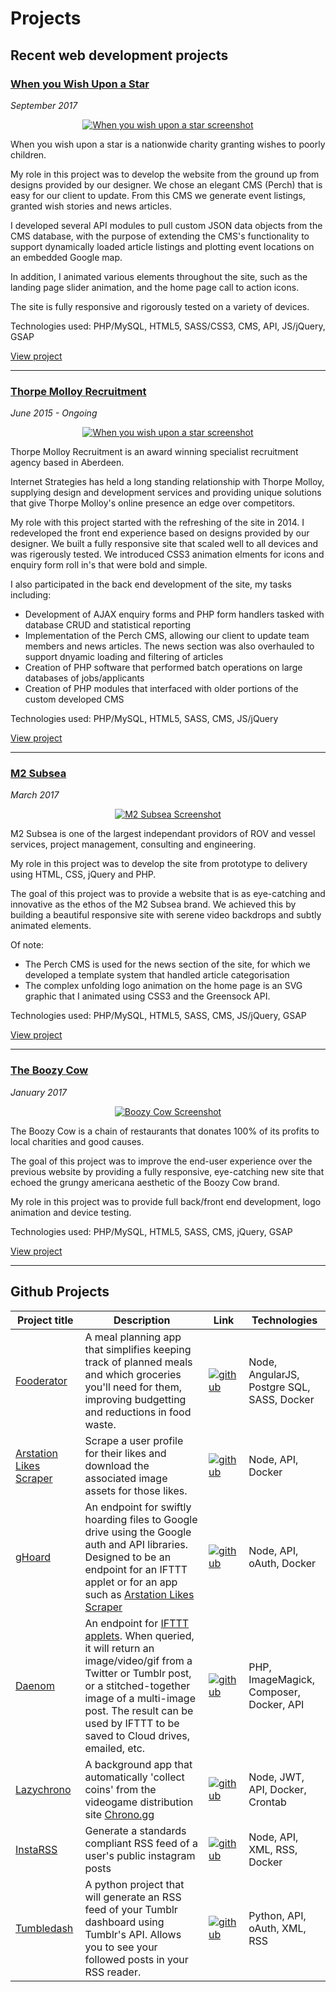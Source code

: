 # Projects


## Recent web development projects

### [When you Wish Upon a Star](http://whenyouwishuponastar.org.uk)
_September 2017_

<p align="center">
	<a href="http://whenyouwishuponastar.org.uk" target="_blank">
		<img src="images/when_you_wish_upon_a_star-thumbnail.jpg" alt="When you wish upon a star screenshot" />
	</a>
</p>

When you wish upon a star is a nationwide charity granting wishes to poorly children.

My role in this project was to develop the website from the ground up from designs provided by our designer. We chose an elegant CMS (Perch) that is easy for our client to update. From this CMS we generate event listings, granted wish stories and news articles.

I developed several API modules to pull custom JSON data objects from the CMS database, with the purpose of extending the CMS's functionality to support dynamically loaded article listings and plotting event locations on an embedded Google map.

In addition, I animated various elements throughout the site, such as the landing page slider animation, and the home page call to action icons.

The site is fully responsive and rigorously tested on a variety of devices.

Technologies used: PHP/MySQL, HTML5, SASS/CSS3, CMS, API, JS/jQuery, GSAP

[View project](http://whenyouwishuponastar.org.uk)

---
### [Thorpe Molloy Recruitment](http://thorpemolloy.com)
_June 2015 - Ongoing_

<p align="center">
	<a href="http://whenyouwishuponastar.org.uk" target="_blank">
		<img src="images/tmr-thumbnail.jpg" alt="When you wish upon a star screenshot" />
	</a>
</p>

Thorpe Molloy Recruitment is an award winning specialist recruitment agency based in Aberdeen.

Internet Strategies has held a long standing relationship with Thorpe Molloy, supplying design and development services and providing unique solutions that give Thorpe Molloy's online presence an edge over competitors.

My role with this project started with the refreshing of the site in 2014. I redeveloped the front end experience based on designs provided by our designer. We built a fully responsive site that scaled well to all devices and was rigerously tested. We introduced CSS3 animation elments for icons and enquiry form roll in's that were bold and simple.

I also participated in the back end development of the site, my tasks including:
- Development of AJAX enquiry forms and PHP form handlers tasked with database CRUD and statistical reporting
- Implementation of the Perch CMS, allowing our client to update team members and news articles. The news section was also overhauled to support dnyamic loading and filtering of articles
- Creation of PHP software that performed batch operations on large databases of jobs/applicants
- Creation of PHP modules that interfaced with older portions of the custom developed CMS

Technologies used: PHP/MySQL, HTML5, SASS, CMS, JS/jQuery

[View project](http://thorpemolloy.com)

---
### [M2 Subsea](http://m2subsea.com)
_March 2017_

<p align="center">
	<a href="http://m2subsea.com" target="_blank">
		<img src="images/m2_subsea-thumbnail.jpg" alt="M2 Subsea Screenshot" />
	</a>
</p>

M2 Subsea is one of the largest independant providors of ROV and vessel services, project management, consulting and engineering.

My role in this project was to develop the site from prototype to delivery using HTML, CSS, jQuery and PHP.

The goal of this project was to provide a website that is as eye-catching and innovative as the ethos of the M2 Subsea brand. We achieved this by building a beautiful responsive site with serene video backdrops and subtly animated elements.

Of note:
- The Perch CMS is used for the news section of the site, for which we developed a template system that handled article categorisation
- The complex unfolding logo animation on the home page is an SVG graphic that I animated using CSS3 and the Greensock API.

Technologies used: PHP/MySQL, HTML5, SASS, CMS, JS/jQuery, GSAP

[View project](http://m2subsea.com)

---
### [The Boozy Cow](http://boozycow.com)
_January 2017_

<p align="center">
	<a href="http://boozycow.com" target="_blank">
		<img src="images/the_boozy_cow-thumbnail.jpg" alt="Boozy Cow Screenshot" />
	</a>
</p>

The Boozy Cow is a chain of restaurants that donates 100% of its profits to local charities and good causes.

The goal of this project was to improve the end-user experience over the previous website by providing a fully responsive, eye-catching new site that echoed the grungy americana aesthetic of the Boozy Cow brand.

My role in this project was to provide full back/front end development, logo animation and device testing.

Technologies used: PHP/MySQL, HTML5, SASS, CMS, jQuery, GSAP

[View project](http://boozycow.com)

---
## Github Projects
| Project title | Description | Link | Technologies |
| --- | --- | --- | --- |
| [Fooderator](https://github.com/telekineticyeti/fooderator) | A meal planning app that simplifies keeping track of planned meals and which groceries you'll need for them, improving budgetting and reductions in food waste. | [![github](images/icons/github.png)](https://github.com/telekineticyeti/fooderator) | Node, AngularJS, Postgre SQL, SASS, Docker |
| [Arstation Likes Scraper](https://github.com/telekineticyeti/artstation-likes-scraper) | Scrape a user profile for their likes and download the associated image assets for those likes. | [![github](images/icons/github.png)](https://github.com/telekineticyeti/artstation-likes-scraper) | Node, API, Docker |
| [gHoard](https://github.com/telekineticyeti/ghoard) | An endpoint for swiftly hoarding files to Google drive using the Google auth and API libraries. Designed to be an endpoint for an IFTTT applet or for an app such as [Arstation Likes Scraper](https://github.com/telekineticyeti/artstation-likes-scraper) | [![github](images/icons/github.png)](https://github.com/telekineticyeti/ghoard) | Node, API, oAuth, Docker | 
| [Daenom](https://github.com/telekineticyeti/daenom) | An endpoint for [IFTTT applets](https://ifttt.com/). When queried, it will return an image/video/gif from a Twitter or Tumblr post, or a stitched-together image of a multi-image post. The result can be used by IFTTT to be saved to Cloud drives, emailed, etc. | [![github](images/icons/github.png)](https://github.com/telekineticyeti/daenom) | PHP, ImageMagick, Composer, Docker, API |
| [Lazychrono](https://github.com/telekineticyeti/lazychrono) | A background app that automatically 'collect coins' from the videogame distribution site [Chrono.gg](https://www.chrono.gg/) | [![github](images/icons/github.png)](https://github.com/telekineticyeti/lazychrono) | Node, JWT, API, Docker, Crontab |
| [InstaRSS](https://github.com/telekineticyeti/instarss) | Generate a standards compliant RSS feed of a user's public instagram posts | [![github](images/icons/github.png)](https://github.com/telekineticyeti/instarss) | Node, API, XML, RSS, Docker |
| [Tumbledash](https://github.com/telekineticyeti/tumbledash) | A python project that will generate an RSS feed of your Tumblr dashboard using Tumblr's API. Allows you to see your followed posts in your RSS reader. | [![github](images/icons/github.png)](https://github.com/telekineticyeti/tumbledash) | Python, API, oAuth, XML, RSS |
